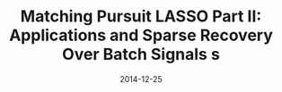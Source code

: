 ---
title: "Matching Pursuit LASSO Part II: Applications and Sparse Recovery Over Batch Signals s"
collection: journals
permalink: /publication/Matching
date: 2014-12-25
venue: " IEEE Trans. Signal Processing 63(3)"
city: 
state: ""
thumbnail: "Matching.png"
teaser : 
authors: "M. Tan, I. W. Tsang, L. Wang"
bibtex: Matching.txt
uri: Matching.pdf
arxiv: 
project: 
source:
poster: 
data:
---